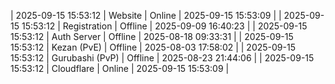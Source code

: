 | 2025-09-15 15:53:12 | Website | Online | 2025-09-15 15:53:09 |
| 2025-09-15 15:53:12 | Registration | Offline | 2025-09-09 16:40:23 |
| 2025-09-15 15:53:12 | Auth Server | Offline | 2025-08-18 09:33:31 |
| 2025-09-15 15:53:12 | Kezan (PvE) | Offline | 2025-08-03 17:58:02 |
| 2025-09-15 15:53:12 | Gurubashi (PvP) | Offline | 2025-08-23 21:44:06 |
| 2025-09-15 15:53:12 | Cloudflare | Online | 2025-09-15 15:53:09 |
